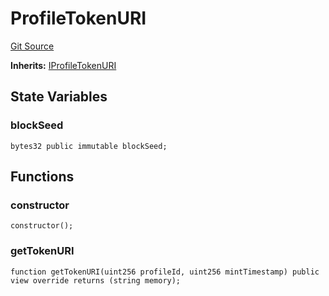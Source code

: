 # ProfileTokenURI
[Git Source](https://github.com/digiv3rse/protocol-contracts/blob/0d518167a484d4368bad0990424be098fe779fa4/contracts/misc/token-uris/ProfileTokenURI.sol)

**Inherits:**
[IProfileTokenURI](/contracts/interfaces/IProfileTokenURI.sol/interface.IProfileTokenURI.md)


## State Variables
### blockSeed

```solidity
bytes32 public immutable blockSeed;
```


## Functions
### constructor


```solidity
constructor();
```

### getTokenURI


```solidity
function getTokenURI(uint256 profileId, uint256 mintTimestamp) public view override returns (string memory);
```

